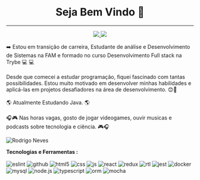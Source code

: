 <h1 align="center"> Seja Bem Vindo 🙂 </h1>
<hr />

<p align="center">
  <a href="https://www.linkedin.com/in/rodrineves" alt="Linkedin">
  <img src="https://img.shields.io/badge/-Linkedin-0e76a8?style=flat-square&logo=Linkedin&logoColor=white&link=https://www.linkedin.com/in/rodrineves" />
</a>
<a href="mailto:rnevesdemello@gmail.com" alt="Gmail">
  <img src="https://img.shields.io/badge/-Gmail-FF0000?style=flat-square&labelColor=FF0000&logo=gmail&logoColor=white&link=mailto:rnevesdemello@gmail.com" />
</a>

  </a>

<p > ➡️ Estou em transição de carreira, Estudante de análise e Desenvolvimento de Sistemas na FAM e formado no curso Desenvolvimento Full stack na Trybe 💻 💻
<br />
<br />
Desde que comecei a estudar programação, fiquei fascinado com tantas possibilidades. Estou muito motivado em desenvolver minhas habilidades e aplicá-las em projetos desafiadores na área de desenvolvimento. 😊🚀
<br />
<br />  
🌎 Atualmente Estudando Java. 🌎
<br />
<br />  
 🎧🎮 Nas horas vagas, gosto de jogar videogames, ouvir musicas e podcasts sobre tecnologia e ciência. 🎮🎧
</p>


</p>
  <img align="center" src="https://github-readme-stats.vercel.app/api/top-langs/?username=rodri-melo&layout=compact&theme=graywhite&title_color=268bd2" alt="Rodrigo Neves" />

**Tecnologias e Ferramentas :**  

<div style="display: inline_block" >
  <img align="center" alt="eslint" src="https://img.shields.io/badge/ESLint-4B32C3?style=for-the-badge&logo=eslint&logoColor=white" />
  <img align="center" alt="github" src="https://img.shields.io/badge/GitHub-181717?style=for-the-badge&logo=github&logoColor=white" />
  <img align="center" alt="html5" src="https://img.shields.io/badge/HTML5-E34F26?style=for-the-badge&logo=html5&logoColor=white" />
  <img align="center" alt="css" src="https://img.shields.io/badge/CSS3-1572B6?style=for-the-badge&logo=css3&logoColor=white" />
  <img align="center" alt="js" src="https://img.shields.io/badge/JavaScript-F7DF1E?style=for-the-badge&logo=javascript&logoColor=black" />
  <img align="center" alt="react" src="https://img.shields.io/badge/React-20232A?style=for-the-badge&logo=react&logoColor=61DAFB" />
  <img align="center" alt="redux" src="https://img.shields.io/badge/Redux-764ABC?style=for-the-badge&logo=redux&logoColor=white" />
  <img align="center" alt="rtl" src="https://img.shields.io/badge/RTL-FFD600?style=for-the-badge&logo=RTL&logoColor=black" />
  <img align="center" alt="jest" src="https://img.shields.io/badge/Jest-C21325?style=for-the-badge&logo=jest&logoColor=white" />
  <img align="center" alt="docker" src="https://img.shields.io/badge/Docker-2496ED?style=for-the-badge&logo=docker&logoColor=white" />
  <img align="center" alt="mysql" src="https://img.shields.io/badge/MySQL-00000F?style=for-the-badge&logo=mysql&logoColor=white" />
  <img align="center" alt="node.js" src="https://img.shields.io/badge/Node.js-43853D?style=for-the-badge&logo=node.js&logoColor=white" />
  <img align="center" alt="typescript" src="https://img.shields.io/badge/TypeScript-3178C6?style=for-the-badge&logo=typescript&logoColor=white" />
  <img align="center" alt="orm" src="https://img.shields.io/badge/ORM-F80046?style=for-the-badge&logo=orm&logoColor=white" />
  <img align="center" alt="mocha" src="https://img.shields.io/badge/Mocha-8D6748?style=for-the-badge&logo=mocha&logoColor=white" />


</div><br/>
</p>

